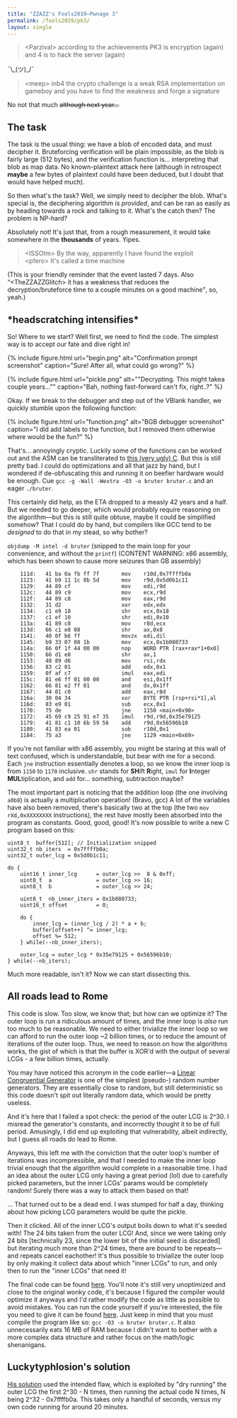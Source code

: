 ```yaml
---
title: "ZZAZZ's Fools2019—Pwnage 3"
permalink: /fools2019/pk3/
layout: single
---
```


> &lt;Parzival&gt; according to the achievements PK3 is encryption (again) and 4 is to hack the server (again)

¯\\\_(ツ)\_/¯

> &lt;meep&gt; inb4 the crypto challenge is a weak RSA implementation on gameboy and you have to find the weakness and forge a signature

No not that much <s>although next year...</s>

## The task

The task is the usual thing: we have a blob of encoded data, and must decipher it. Bruteforcing verification will be plain impossible, as the blob is fairly large (512 bytes), and the verification function is... interpreting that blob as map data. No known-plaintext attack here (although in retrospect **maybe** a few bytes of plaintext could have been deduced, but I doubt that would have helped much).

So then what's the task? Well, we simply need to decipher the blob. What's special is, the deciphering algorithm *is provided*, and can be ran as easily as by heading towards a rock and talking to it. What's the catch then? The problem is NP-hard?

Absolutely not! It's just that, from a rough measurement, it would take somewhere in the **thousands** of years. Yipes.

> &lt;ISSOtm&gt; By the way, apparently I have found the exploit
> <br>
> &lt;pfero&gt; It's called a time machine

(This is your friendly reminder that the event lasted 7 days. Also <q>&lt;TheZZAZZGlitch&gt; it has a weakness that reduces the decryption/bruteforce time  to a couple minutes on a good machine</q>, so, yeah.)

## \*headscratching intensifies\*

So! Where to we start? Well first, we need to find the code. The simplest way is to accept our fate and dive right in!

{% include figure.html url="begin.png" alt="Confirmation prompt screenshot" caption="Sure! After all, what could go wrong?" %}

{% include figure.html url="pickle.png" alt="&quot;Decrypting. This might takea couple years...&quot;" caption="Bah, nothing fast-forward can't fix, right..?" %}

Okay. If we break to the debugger and step out of the VBlank handler, we quickly stumble upon the following function:

{% include figure.html url="function.png" alt="BGB debugger screenshot" caption="I did add labels to the function, but I removed them otherwise where would be the fun?" %}

That's... annoyingly cryptic. Luckily some of the functions can be worked out and the ASM can be transliterated to [this (very ugly) C](code.c). But this is still pretty bad. I could do optimizations and all that jazz by hand, but I wondered if de-obfuscating this and running it on beefier hardware would be enough. Cue `gcc -g -Wall -Wextra -O3 -o bruter bruter.c` and an eager `./bruter`.

This certainly did help, as the ETA dropped to a measly 42 years and a half. But we needed to go deeper, which would probably require reasoning on the algorithm&mdash;but this is still quite obtuse, maybe it could be simplified somehow? That I could do by hand, but compilers like GCC tend to be *designed* to do that in my stead, so why bother?

`objdump -M intel -d bruter` (snipped to the main loop for your convenience, and without the `printf`) (CONTENT WARNING: x86 assembly, which has been shown to cause more seizures than GB assembly)
```
    111d:   41 ba 0a fb ff 7f       mov    r10d,0x7ffffb0a
    1123:   41 b9 11 1c 0b 5d       mov    r9d,0x5d0b1c11
    1129:   44 89 cf                mov    edi,r9d
    112c:   44 89 c9                mov    ecx,r9d
    112f:   44 89 c8                mov    eax,r9d
    1132:   31 d2                   xor    edx,edx
    1134:   c1 e9 18                shr    ecx,0x18
    1137:   c1 ef 10                shr    edi,0x10
    113a:   41 89 c8                mov    r8d,ecx
    113d:   66 c1 e8 08             shr    ax,0x8
    1141:   40 0f b6 ff             movzx  edi,dil
    1145:   b9 33 07 08 1b          mov    ecx,0x1b080733
    114a:   66 0f 1f 44 00 00       nop    WORD PTR [rax+rax*1+0x0]
    1150:   66 d1 e8                shr    ax,1
    1153:   48 89 d6                mov    rsi,rdx
    1156:   83 c2 01                add    edx,0x1
    1159:   0f af c7                imul   eax,edi
    115c:   81 e6 ff 01 00 00       and    esi,0x1ff
    1162:   66 81 e2 ff 01          and    dx,0x1ff
    1167:   44 01 c0                add    eax,r8d
    116a:   30 04 34                xor    BYTE PTR [rsp+rsi*1],al
    116d:   83 e9 01                sub    ecx,0x1
    1170:   75 de                   jne    1150 <main+0x90>
    1172:   45 69 c9 25 91 e7 35    imul   r9d,r9d,0x35e79125
    1179:   41 81 c1 10 6b 59 56    add    r9d,0x56596b10
    1180:   41 83 ea 01             sub    r10d,0x1
    1184:   75 a3                   jne    1129 <main+0x69>
```

If you're not familiar with x86 assembly, you might be staring at this wall of text confused, which is understandable, but bear with me for a second. Each `jne` instruction essentially denotes a loop, so we know the inner loop is from `1150` to `1170` inclusive. `shr` stands for **SH**ift **R**ight, `imul` for **I**nteger **MUL**tiplication, and `add` for... something, subtraction maybe?

The most important part is noticing that the addition loop (the one involving `a0b8`) is actually a multiplication operation! (Bravo, gcc) A lot of the variables have also been removed, there's basically two at the top (the two `mov rXd,0xXXXXXXXX` instructions), the rest have mostly been absorbed into the program as constants. Good, good, good! It's now possible to write a new C program based on this:

```
uint8_t  buffer[512]; // Initialization snipped
uint32_t nb_iters  = 0x7ffffb0a;
uint32_t outer_lcg = 0x5d0b1c11;

do {
    uint16_t inner_lcg      = outer_lcg >>  8 & 0xff;
    uint8_t  a              = outer_lcg >> 16;
    uint8_t  b              = outer_lcg >> 24;

    uint8_t  nb_inner_iters = 0x1b080733;
    uint16_t offset         = 0;

    do {
        inner_lcg = (inner_lcg / 2) * a + b;
        buffer[offset++] ^= inner_lcg;
        offset %= 512;
    } while(--nb_inner_iters);

    outer_lcg = outer_lcg * 0x35e79125 + 0x56596b10;
} while(--nb_iters);
```

Much more readable, isn't it? Now we can start dissecting this.

## All roads lead to Rome

This code is slow. Too slow, we know that; but how can we optimize it? The outer loop is run a ridiculous amount of times, and the inner loop is *also* run too much to be reasonable. We need to either trivialize the inner loop so we can afford to run the outer loop \~2 billion times, or to reduce the amount of iterations of the outer loop. Thus, we need to reason on how the algorithms works, the gist of which is that the buffer is XOR'd with the output of several LCGs - a few billion times, actually.

You may have noticed this acronym in the code earlier&mdash;a [Linear Congruential Generator](https://en.wikipedia.org/wiki/Linear_Congruential_Generator) is one of the simplest (pseudo-) random number generators. They are essentially close to random, but still deterministic so this code doesn't spit out literally random data, which would be pretty useless.

And it's here that I failed a spot check: the period of the outer LCG is 2^30. I misread the generator's constants, and incorrectly thought it to be of full period. Amusingly, I did end up exploiting that vulnerability, albeit indirectly, but I guess all roads do lead to Rome.

Anyways, this left me with the conviction that the outer loop's number of iterations was incompressible, and that I needed to make the inner loop trivial enough that the algorithm would complete in a reasonable time. I had an idea about the outer LCG only having a great period (lol) due to carefully picked parameters, but the inner LCGs' params would be completely random! Surely there was a way to attack them based on that!

... That turned out to be a dead end. I was stumped for half a day, thinking about how picking LCG parameters would be quite the pickle.

Then it clicked. All of the inner LCG's output boils down to what it's seeded with! The 24 bits taken from the outer LCG! And, since we were taking only 24 bits [technically 23, since the lower bit of the initial seed is discarded] but iterating much more than 2^24 times, there are *bound* to be repeats&mdash;and repeats cancel eachother! It's thus possible to trivialize the outer loop by only making it collect data about which "inner LCGs" to run, and only then to run the "inner LCGs" that need it!

The final code can be found [here](bruter.c). You'll note it's still very unoptimized and close to the original wonky code, it's because I figured the compiler would optimize it anyways and I'd rather modify the code as little as possible to avoid mistakes. You can run the code yourself if you're interested, the file you need to give it can be found [here](buffer.bin). Just keep in mind that you must compile the program like so: `gcc -O3 -o bruter bruter.c`. It also unnecessarily eats 16 MB of RAM because I didn't want to bother with a more complex data structure and rather focus on the math/logic shenanigans.

## Luckytyphlosion's solution

[His solution](https://pastebin.com/CkeAfB4E) used the intended flaw, which is exploited by "dry running" the outer LCG the first 2^30 - N times, then running the actual code N times, N being 2^32 - 0x7ffffb0a. This takes only a handful of seconds, versus my own code running for around 20 minutes.
